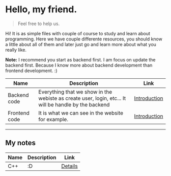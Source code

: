 
# Hello, my friend.

> Feel free to help us.

Hi! It is as simple files with couple of course to study and learn about programming. Here we have couple differente resources, you should know a little about all of them and later just go and learn more about what you really like.

**Note:** I recommend you start as backend first. I am focus on update  the backend first. Because I know more about backend development than frontend development. :)

| Name | Description |Link|
|--|--|--|
| Backend code | Everything that we show in the webiste as create user, login, etc... It will be handle by the backend |[Introduction](https://github.com/nonihongo2/l34rn-c0d3-n0w/blob/main/software-engine/backend/introduction.md)
| Frontend code| It is what we can see in the website for example.|[Introduction](https://github.com/nonihongo2/l34rn-c0d3-n0w/blob/main/software-engine/frontend/introduction.md)



----
## My notes
| Name | Description |Link|
|--|--|--|
|C++| :D | [Details]()|




<!--stackedit_data:
eyJoaXN0b3J5IjpbMzI5NTI0MzQwLDE3NDM5MDgyODIsLTEyMz
Q3OTU0NjhdfQ==
-->